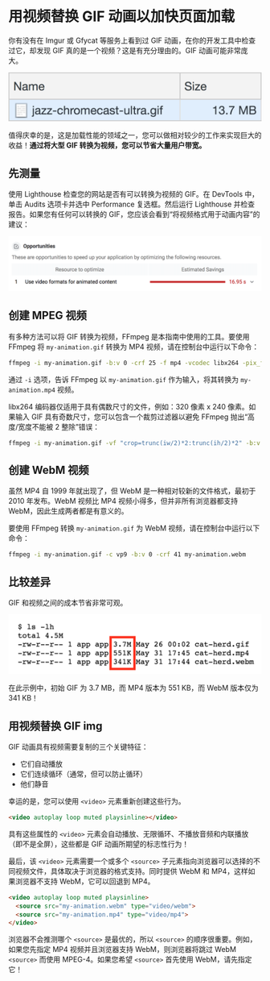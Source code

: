 # 用视频替换 GIF 动画以加快页面加载

你有没有在 Imgur 或 Gfycat 等服务上看到过 GIF 动画，在你的开发工具中检查过它，却发现 GIF 真的是一个视频？这是有充分理由的。GIF 动画可能非常庞大。

![显示 13.7 MB gif 的 DevTools 网络面板](./img/replace-gifs-with-videos-1.png)

值得庆幸的是，这是加载性能的领域之一，您可以做相对较少的工作来实现巨大的收益！**通过将大型 GIF 转换为视频，您可以节省大量用户带宽。**

## 先测量

使用 Lighthouse 检查您的网站是否有可以转换为视频的 GIF。在 DevTools 中，单击 Audits 选项卡并选中 Performance 复选框。然后运行 Lighthouse 并检查报告。如果您有任何可以转换的 GIF，您应该会看到“将视频格式用于动画内容”的建议：

![失败的 Lighthouse 审核，将视频格式用于动画内容](./img/replace-gifs-with-videos-2.png)

## 创建 MPEG 视频

有多种方法可以将 GIF 转换为视频，FFmpeg 是本指南中使用的工具。要使用 FFmpeg 将 `my-animation.gif` 转换为 MP4 视频，请在控制台中运行以下命令：

```bash
ffmpeg -i my-animation.gif -b:v 0 -crf 25 -f mp4 -vcodec libx264 -pix_fmt yuv420p my-animation.mp4
```

通过 `-i` 选项，告诉 FFmpeg 以 `my-animation.gif` 作为输入，将其转换为 `my-animation.mp4` 视频。

libx264 编码器仅适用于具有偶数尺寸的文件，例如：320 像素 x 240 像素。如果输入 GIF 具有奇数尺寸，您可以包含一个裁剪过滤器以避免 FFmpeg 抛出“高度/宽度不能被 2 整除”错误：

```bash
ffmpeg -i my-animation.gif -vf "crop=trunc(iw/2)*2:trunc(ih/2)*2" -b:v 0 -crf 25 -f mp4 -vcodec libx264 -pix_fmt yuv420p my-animation.mp4
```

## 创建 WebM 视频

虽然 MP4 自 1999 年就出现了，但 WebM 是一种相对较新的文件格式，最初于 2010 年发布。WebM 视频比 MP4 视频小得多，但并非所有浏览器都支持 WebM，因此生成两者都是有意义的。

要使用 FFmpeg 转换 `my-animation.gif` 为 WebM 视频，请在控制台中运行以下命令：

```bash
ffmpeg -i my-animation.gif -c vp9 -b:v 0 -crf 41 my-animation.webm
```

## 比较差异

GIF 和视频之间的成本节省非常可观。

![文件大小比较](./img/replace-gifs-with-videos-3.png)

在此示例中，初始 GIF 为 3.7 MB，而 MP4 版本为 551 KB，而 WebM 版本仅为 341 KB！

## 用视频替换 GIF img

GIF 动画具有视频需要复制的三个关键特征：

- 它们自动播放
- 它们连续循环（通常，但可以防止循环）
- 他们静音

幸运的是，您可以使用 `<video>` 元素重新创建这些行为。

```html
<video autoplay loop muted playsinline></video>
```

具有这些属性的 `<video>` 元素会自动播放、无限循环、不播放音频和内联播放（即不是全屏），这些都是 GIF 动画所期望的标志性行为！

最后，该 `<video>` 元素需要一个或多个 `<source>` 子元素指向浏览器可以选择的不同视频文件，具体取决于浏览器的格式支持。同时提供 WebM 和 MP4，这样如果浏览器不支持 WebM，它可以回退到 MP4。

```html
<video autoplay loop muted playsinline>
  <source src="my-animation.webm" type="video/webm">
  <source src="my-animation.mp4" type="video/mp4">
</video>
```

浏览器不会推测哪个 `<source>` 是最优的，所以 `<source>` 的顺序很重要。例如，如果您先指定 MP4 视频并且浏览器支持 WebM，则浏览器将跳过 WebM `<source>` 而使用 MPEG-4。如果您希望 `<source>` 首先使用 WebM，请先指定它！
